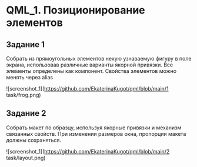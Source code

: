 # QML_1. Позиционирование элементов

## Задание 1

Собрать из прямоугольных элементов некую узнаваемую фигуру в поле экрана, использовав различные варианты якорной привязки.
Все элементы определены как компонент. Свойства элементов можно менять через alias

![screenshot_1](https://github.com/EkaterinaKugot/qml/blob/main/1 task/frog.png)

## Задание 2

Собрать макет по образцу, используя якорные привязки и механизм связанных свойств. При изменении размеров окна, пропорции макета должны сохраняться.

![screenshot_1](https://github.com/EkaterinaKugot/qml/blob/main/2 task/layout.png)
